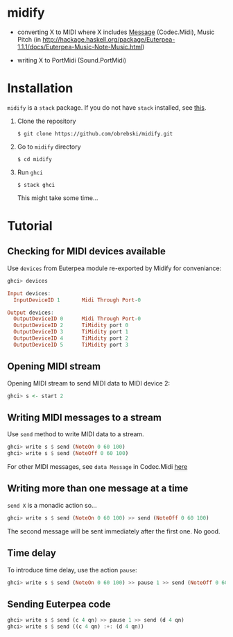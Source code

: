 # midify

- converting X to MIDI where X includes [Message](https://hackage.haskell.org/package/HCodecs-0.5.1/docs/Codec-Midi.html#t:Message) (Codec.Midi), Music Pitch (in http://hackage.haskell.org/package/Euterpea-1.1.1/docs/Euterpea-Music-Note-Music.html)
    
- writing X to PortMidi (Sound.PortMidi)

# Installation

`midify` is a `stack` package. If you do not have `stack` installed, see [this](https://docs.haskellstack.org/en/stable/install_and_upgrade/).


1. Clone the repository
    
    ```console
    $ git clone https://github.com/obrebski/midify.git
    ```
2. Go to `midify` directory
    
    ```console
    $ cd midify
    ```

3. Run `ghci`

    ```console
    $ stack ghci
    ```
    This might take some time...
 
# Tutorial

## Checking for MIDI devices available

Use `devices` from Euterpea module re-exported by Midify for conveniance:

```Haskell
ghci> devices

Input devices: 
  InputDeviceID 1       Midi Through Port-0

Output devices: 
  OutputDeviceID 0      Midi Through Port-0
  OutputDeviceID 2      TiMidity port 0
  OutputDeviceID 3      TiMidity port 1
  OutputDeviceID 4      TiMidity port 2
  OutputDeviceID 5      TiMidity port 3

```

## Opening MIDI stream

Opening MIDI stream to send MIDI data to MIDI device 2:

```Haskell
ghci> s <- start 2
```

## Writing MIDI messages to a stream

Use `send` method to write MIDI data to a stream.

```Haskell
ghci> write s $ send (NoteOn 0 60 100)
ghci> write s $ send (NoteOff 0 60 100)
```
For other MIDI messages, see `data Message` in Codec.Midi [here](https://hackage.haskell.org/package/HCodecs-0.5.1/docs/Codec-Midi.html#t:Message)

## Writing more than one message at a time

`send X` is a monadic action so...

```Haskell
ghci> write s $ send (NoteOn 0 60 100) >> send (NoteOff 0 60 100)
```

The second message will be sent immediately after the first one. No good.

## Time delay

To introduce time delay, use the action `pause`:

```Haskell
ghci> write s $ send (NoteOn 0 60 100) >> pause 1 >> send (NoteOff 0 60 100)
```

## Sending Euterpea code

```Haskell
ghci> write s $ send (c 4 qn) >> pause 1 >> send (d 4 qn)
ghci> write s $ send ((c 4 qn) :+: (d 4 qn))
```
